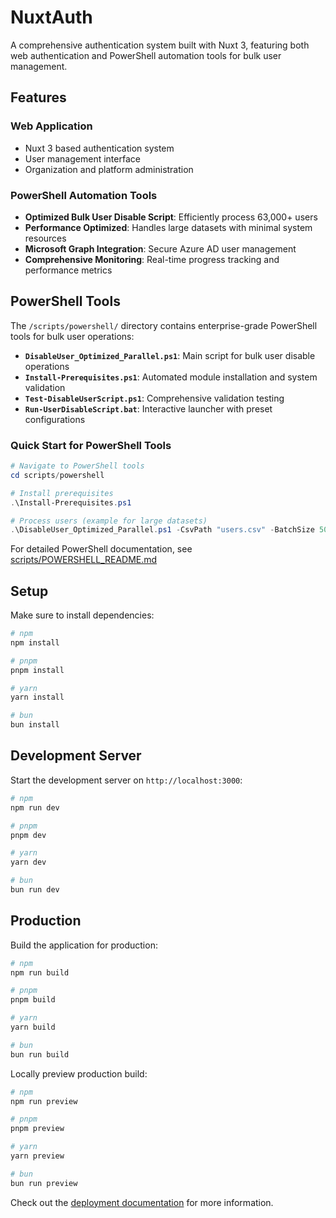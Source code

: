 # NuxtAuth

A comprehensive authentication system built with Nuxt 3, featuring both web authentication and PowerShell automation tools for bulk user management.

## Features

### Web Application
- Nuxt 3 based authentication system
- User management interface
- Organization and platform administration

### PowerShell Automation Tools
- **Optimized Bulk User Disable Script**: Efficiently process 63,000+ users
- **Performance Optimized**: Handles large datasets with minimal system resources
- **Microsoft Graph Integration**: Secure Azure AD user management
- **Comprehensive Monitoring**: Real-time progress tracking and performance metrics

## PowerShell Tools

The `/scripts/powershell/` directory contains enterprise-grade PowerShell tools for bulk user operations:

- **`DisableUser_Optimized_Parallel.ps1`**: Main script for bulk user disable operations
- **`Install-Prerequisites.ps1`**: Automated module installation and system validation
- **`Test-DisableUserScript.ps1`**: Comprehensive validation testing
- **`Run-UserDisableScript.bat`**: Interactive launcher with preset configurations

### Quick Start for PowerShell Tools
```powershell
# Navigate to PowerShell tools
cd scripts/powershell

# Install prerequisites
.\Install-Prerequisites.ps1

# Process users (example for large datasets)
.\DisableUser_Optimized_Parallel.ps1 -CsvPath "users.csv" -BatchSize 500 -MaxThreads 12
```

For detailed PowerShell documentation, see [scripts/POWERSHELL_README.md](scripts/POWERSHELL_README.md)

## Setup

Make sure to install dependencies:

```bash
# npm
npm install

# pnpm
pnpm install

# yarn
yarn install

# bun
bun install
```

## Development Server

Start the development server on `http://localhost:3000`:

```bash
# npm
npm run dev

# pnpm
pnpm dev

# yarn
yarn dev

# bun
bun run dev
```

## Production

Build the application for production:

```bash
# npm
npm run build

# pnpm
pnpm build

# yarn
yarn build

# bun
bun run build
```

Locally preview production build:

```bash
# npm
npm run preview

# pnpm
pnpm preview

# yarn
yarn preview

# bun
bun run preview
```

Check out the [deployment documentation](https://nuxt.com/docs/getting-started/deployment) for more information.
